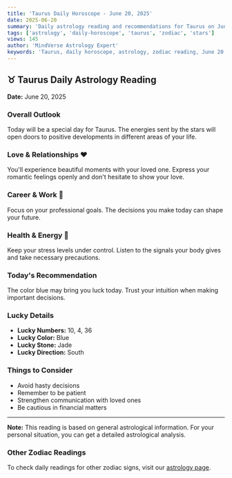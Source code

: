 ```yaml
---
title: 'Taurus Daily Horoscope - June 20, 2025'
date: 2025-06-20
summary: 'Daily astrology reading and recommendations for Taurus on June 20, 2025.'
tags: ['astrology', 'daily-horoscope', 'taurus', 'zodiac', 'stars']
views: 145
author: 'MindVerse Astrology Expert'
keywords: 'Taurus, daily horoscope, astrology, zodiac reading, June 20, 2025'
---
```


## ♉ Taurus Daily Astrology Reading

**Date:** June 20, 2025

### Overall Outlook

Today will be a special day for Taurus. The energies sent by the stars will open doors to positive developments in different areas of your life.

### Love & Relationships ❤️

You'll experience beautiful moments with your loved one. Express your romantic feelings openly and don't hesitate to show your love.

### Career & Work 💼

Focus on your professional goals. The decisions you make today can shape your future.

### Health & Energy 🌟

Keep your stress levels under control. Listen to the signals your body gives and take necessary precautions.

### Today's Recommendation

The color blue may bring you luck today. Trust your intuition when making important decisions.

### Lucky Details

- **Lucky Numbers:** 10, 4, 36
- **Lucky Color:** Blue
- **Lucky Stone:** Jade
- **Lucky Direction:** South

### Things to Consider

- Avoid hasty decisions
- Remember to be patient
- Strengthen communication with loved ones
- Be cautious in financial matters

---

**Note:** This reading is based on general astrological information. For your personal situation, you can get a detailed astrological analysis.

### Other Zodiac Readings

To check daily readings for other zodiac signs, visit our [astrology page](https://www.mindversedaily.com/en).
